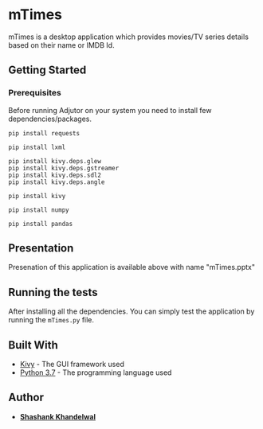 # mTimes
mTimes is a desktop application which provides movies/TV series details based on their name or IMDB Id.

## Getting Started

### Prerequisites

Before running Adjutor on your system you need to install few dependencies/packages.

```
pip install requests
```
```
pip install lxml
```
```
pip install kivy.deps.glew 
pip install kivy.deps.gstreamer 
pip install kivy.deps.sdl2 
pip install kivy.deps.angle
```
```
pip install kivy
```
```
pip install numpy
```
```
pip install pandas
```
## Presentation

Presenation of this application is available above with name "mTimes.pptx"

## Running the tests

After installing all the dependencies. You can simply test the application by running the `mTimes.py` file.

## Built With

* [Kivy](https://kivy.org/) - The GUI framework used
* [Python 3.7](https://www.python.org/downloads/) - The programming language used

## Author

* **[Shashank Khandelwal](https://www.linkedin.com/in/shashank-khandelwal/)**


